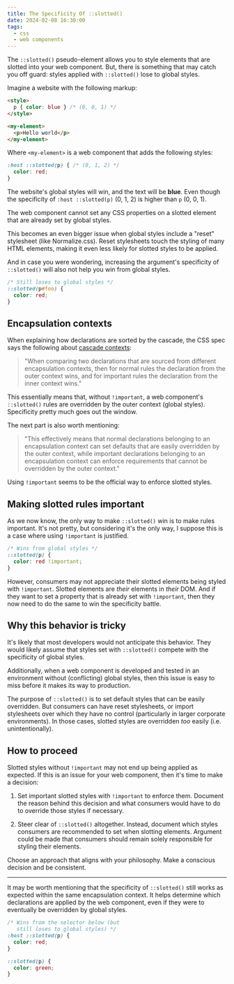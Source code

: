 ```yaml
---
title: The Specificity Of ::slotted()
date: 2024-02-08 16:30:00
tags:
  - css
  - web components
---
```


The `::slotted()` pseudo-element allows you to style elements that are slotted into your web component. But, there is something that may catch you off guard: styles applied with `::slotted()` lose to global styles.

Imagine a website with the following markup:

```html
<style>
  p { color: blue } /* (0, 0, 1) */
</style>

<my-element>
  <p>Hello world</p>
</my-element>
```

Where `<my-element>` is a web component that adds the following styles:

```css
:host ::slotted(p) { /* (0, 1, 2) */
  color: red;
}
```

The website's global styles will win, and the text will be **blue**. Even though the specificity of `:host ::slotted(p)` (0, 1, 2) is higher than `p` (0, 0, 1).

The web component cannot set any CSS properties on a slotted element that are already set by global styles.

This becomes an even bigger issue when global styles include a "reset" stylesheet (like Normalize.css). Reset stylesheets touch the styling of many HTML elements, making it even less likely for slotted styles to be applied.

And in case you were wondering, increasing the argument's specificity of `::slotted()` will also not help you win from global styles.

```css
/* Still loses to global styles */
::slotted(p#foo) {
  color: red;
}
```

## Encapsulation contexts

When explaining how declarations are sorted by the cascade, the CSS spec says the following about [cascade contexts](https://www.w3.org/TR/css-cascade-5/#cascade-context):

> "When comparing two declarations that are sourced from different encapsulation contexts, then for normal rules the declaration from the outer context wins, and for important rules the declaration from the inner context wins."

This essentially means that, without `!important`, a web component's `::slotted()` rules are overridden by the outer context (global styles). Specificity pretty much goes out the window.

The next part is also worth mentioning:

> "This effectively means that normal declarations belonging to an encapsulation context can set defaults that are easily overridden by the outer context, while important declarations belonging to an encapsulation context can enforce requirements that cannot be overridden by the outer context."

Using `!important` seems to be the official way to enforce slotted styles.

## Making slotted rules important

As we now know, the only way to make `::slotted()` win is to make rules important. It's not pretty, but considering it's the only way, I suppose this is a case where using `!important` is justified.

```css
/* Wins from global styles */
::slotted(p) {
  color: red !important;
}
```

However, consumers may not appreciate their slotted elements being styled with `!important`. Slotted elements are _their_ elements in _their_ DOM. And if they want to set a property that is already set with `!important`, then they now need to do the same to win the specificity battle.

## Why this behavior is tricky

It's likely that most developers would not anticipate this behavior. They would likely assume that styles set with `::slotted()` compete with the specificity of global styles.

Additionally, when a web component is developed and tested in an environment without (conflicting) global styles, then this issue is easy to miss before it makes its way to production.

The purpose of `::slotted()` is to set default styles that can be easily overridden. But consumers can have reset stylesheets, or import stylesheets over which they have no control (particularly in larger corporate environments). In those cases, slotted styles are overridden _too_ easily (i.e. unintentionally).

## How to proceed

Slotted styles without `!important` may not end up being applied as expected. If this is an issue for your web component, then it's time to make a decision:

1. Set important slotted styles with `!important` to enforce them. Document the reason behind this decision and what consumers would have to do to override those styles if necessary.

2. Steer clear of `::slotted()` altogether. Instead, document which styles consumers are recommended to set when slotting elements. Argument could be made that consumers should remain solely responsible for styling their elements.

Choose an approach that aligns with your philosophy. Make a conscious decision and be consistent.

---

It may be worth mentioning that the specificity of `::slotted()` still works as expected within the same encapsulation context. It helps determine which declarations are applied by the web component, even if they were to eventually be overridden by global styles.

```css
/* Wins from the selector below (but
   still loses to global styles) */
:host ::slotted(p) {
  color: red;
}

::slotted(p) {
  color: green;
}

```
